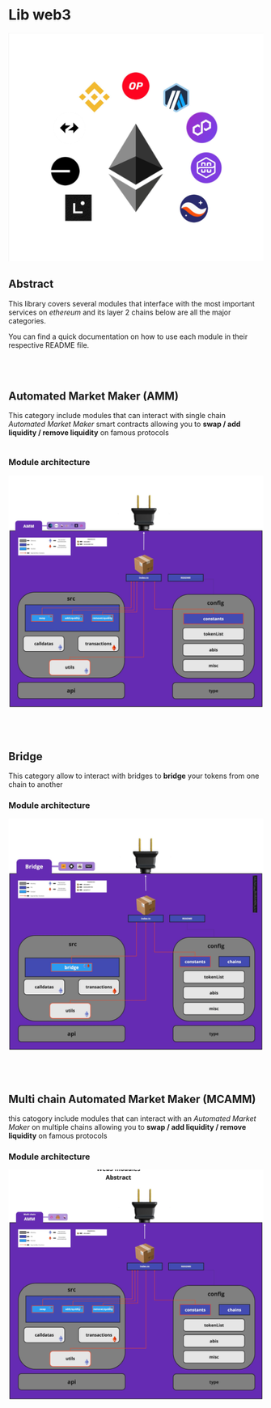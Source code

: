 # Lib web3 

![ethereum](images/eth.png) 
<br />
  
## Abstract
  
This library covers several modules that interface with the most important services on *ethereum* and its layer 2 chains below are all the major categories.  
  
You can find a quick documentation on how to use each module in their respective README file.
<br />
<br />
<br />
<br />

## Automated Market Maker (AMM) 
  
This category include modules that can interact with single chain *Automated Market Maker* smart contracts allowing you to **swap / add liquidity / remove liquidity** on famous protocols  
<br />

### Module architecture
![AMM architecture](images/AMM-abstract.jpeg) 
<br />
<br />
<br />
<br />
  
## Bridge  
  
This category allow to interact with bridges to **bridge** your tokens from one chain to another 
<br />

### Module architecture
![Bridge architecture](images/Bridge-abstract.jpeg) 
<br />
<br />
<br />
<br />
  
## Multi chain Automated Market Maker (MCAMM)  
  
this catogory include modules that can interact with an *Automated Market Maker* on multiple chains allowing you to **swap / add liquidity / remove liquidity** on famous protocols
<br />

### Module architecture
![MCAMM architecture](images/MCAMM-abstract.jpeg) 
<br />
<br />
